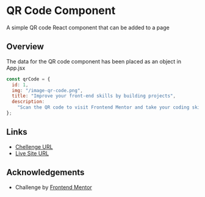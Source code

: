 # QR Code Component

A simple QR code React component that can be added to a page

## Overview

The data for the QR code component has been placed as an object in App.jsx

```js
const qrCode = {
  id: 1,
  img: "/image-qr-code.png",
  title: "Improve your front-end skills by building projects",
  description:
    "Scan the QR code to visit Frontend Mentor and take your coding skills to the next level",
};
```

## Links

- [Chellenge URL](https://www.frontendmentor.io/challenges/qr-code-component-iux_sIO_H)
- [Live Site URL](https://qr-code-component-hinokenps-projects.vercel.app/)

## Acknowledgements

- Challenge by [Frontend Mentor](https://www.frontendmentor.io/)
